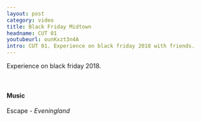 ```yaml
---
layout: post
category: video
title: Black Friday Midtown
headname: CUT 01
youtubeurl: ounKxzt3n4A
intro: CUT 01. Experience on black friday 2018 with friends.
---
```


Experience on black friday 2018.

&nbsp; 

#### Music
Escape - *Eveningland*
